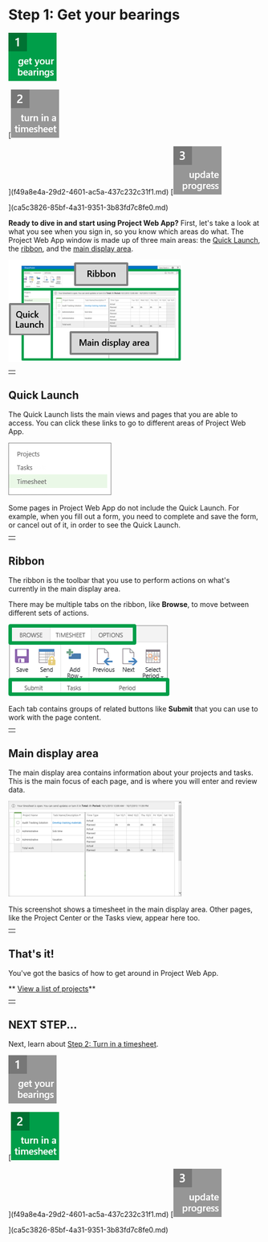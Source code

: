 
# Step 1: Get your bearings


  
    
    
![Get your bearings](images/2992e4b9-0400-407d-aaa8-83b468429801.png)
  
    
    
 [![Turn in a timesheet](images/d9f02955-26b7-42ef-ae39-d846a4ad04d3.png)
  
    
    
](f49a8e4a-29d2-4601-ac5a-437c232c31f1.md) [![Update progress](images/9b415215-4fe1-428f-baca-bbd73d42d9b7.png)
  
    
    
](ca5c3826-85bf-4a31-9351-3b83fd7c8fe0.md)
  
    
    

 **Ready to dive in and start using Project Web App?** First, let's take a look at what you see when you sign in, so you know which areas do what.
The Project Web App window is made up of three main areas: the  [Quick Launch](71708a8a-dcb1-4b18-b9eb-cbbd23321db3.md#BKMK_QuickLaunch), the  [ribbon](71708a8a-dcb1-4b18-b9eb-cbbd23321db3.md#BKMK_Ribbon), and the  [main display area](71708a8a-dcb1-4b18-b9eb-cbbd23321db3.md#BKMK_MainDisplayArea).
  
    
    


  
    
    
![Ribbon, Quick Launch, and Main Display Area](images/41363e49-133e-41de-90d6-427d49036cd6.png)
  
    
    

  
    
    

  
    
    

||
|:-----|
||
   

## Quick Launch
<a name="BKMK_QuickLaunch"> </a>

The Quick Launch lists the main views and pages that you are able to access. You can click these links to go to different areas of Project Web App. 
  
    
    

  
    
    
![Timesheet on the Quick Launch](images/befe842c-3f12-4be6-9470-2553f6c3fcfd.png)
  
    
    

  
    
    

  
    
    

  
    
    
Some pages in Project Web App do not include the Quick Launch. For example, when you fill out a form, you need to complete and save the form, or cancel out of it, in order to see the Quick Launch.
  
    
    

||
|:-----|
||
   

## Ribbon
<a name="BKMK_Ribbon"> </a>

The ribbon is the toolbar that you use to perform actions on what's currently in the main display area.
  
    
    
There may be multiple tabs on the ribbon, like **Browse**, to move between different sets of actions.
  
    
    

  
    
    
![Tabs and groups on the ribbon](images/57580797-1f4c-4ed1-9762-7fd52759e4b8.png)
  
    
    

  
    
    

  
    
    

  
    
    
Each tab contains groups of related buttons like **Submit** that you can use to work with the page content.
  
    
    

||
|:-----|
||
   

## Main display area
<a name="BKMK_MainDisplayArea"> </a>

The main display area contains information about your projects and tasks. This is the main focus of each page, and is where you will enter and review data.
  
    
    

  
    
    
![Main Display Area](images/c668a231-71d3-4e07-8f3a-512fbb4ccbf2.png)
  
    
    

  
    
    

  
    
    

  
    
    
This screenshot shows a timesheet in the main display area. Other pages, like the Project Center or the Tasks view, appear here too.
  
    
    

||
|:-----|
||
   

## That's it!
<a name="BKMK_MainDisplayArea"> </a>

You've got the basics of how to get around in Project Web App.
  
    
    
 ** [View a list of projects](71716c1f-c2e8-4fea-be9e-3c0b657252a4.md)**
  
    
    

||
|:-----|
||
   

## NEXT STEP...
<a name="BKMK_MainDisplayArea"> </a>

Next, learn about  [Step 2: Turn in a timesheet](f49a8e4a-29d2-4601-ac5a-437c232c31f1.md).
  
    
    

  
    
    
![Get your bearings](images/3066cc6f-aced-40eb-ba6a-7568f550b9c0.png)
  
    
    
 [![Turn in a timesheet](images/cf4e85df-79be-44bd-a94c-bc0185fb45fe.png)
  
    
    
](f49a8e4a-29d2-4601-ac5a-437c232c31f1.md) [![Update progress](images/9b415215-4fe1-428f-baca-bbd73d42d9b7.png)
  
    
    
](ca5c3826-85bf-4a31-9351-3b83fd7c8fe0.md)
  
    
    
